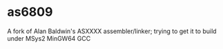 # as6809
A fork of Alan Baldwin's ASXXXX assembler/linker; trying to get it to build under MSys2 MinGW64 GCC

